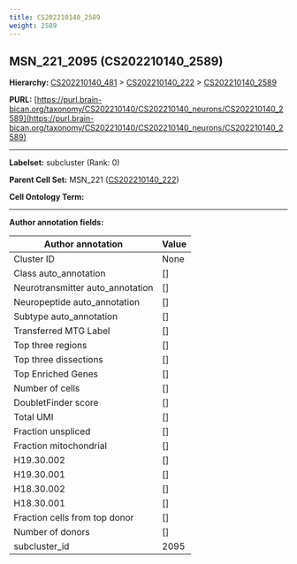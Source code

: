 ```yaml
---
title: CS202210140_2589
weight: 2589
---
```

## MSN_221_2095 (CS202210140_2589)
<b>Hierarchy: </b>
[CS202210140_481](../CS202210140_481) >
[CS202210140_222](../CS202210140_222) >
[CS202210140_2589](../CS202210140_2589)

**PURL:** [https://purl.brain-bican.org/taxonomy/CS202210140/CS202210140_neurons/CS202210140_2589](https://purl.brain-bican.org/taxonomy/CS202210140/CS202210140_neurons/CS202210140_2589)

---


**Labelset:** subcluster (Rank: 0)

**Parent Cell Set:** MSN_221 ([CS202210140_222](../CS202210140_222))



**Cell Ontology Term:** 

[MARKER GENES.]: #


---

[TRANSFERRED ANNOTATIONS.]: #


[AUTHOR ANNOTATION FIELDS.]: #


**Author annotation fields:**

| Author annotation | Value |
|-------------------|-------|
|Cluster ID|None|
|Class auto_annotation|[]|
|Neurotransmitter auto_annotation|[]|
|Neuropeptide auto_annotation|[]|
|Subtype auto_annotation|[]|
|Transferred MTG Label|[]|
|Top three regions|[]|
|Top three dissections|[]|
|Top Enriched Genes|[]|
|Number of cells|[]|
|DoubletFinder score|[]|
|Total UMI|[]|
|Fraction unspliced|[]|
|Fraction mitochondrial|[]|
|H19.30.002|[]|
|H19.30.001|[]|
|H18.30.002|[]|
|H18.30.001|[]|
|Fraction cells from top donor|[]|
|Number of donors|[]|
|subcluster_id|2095|
